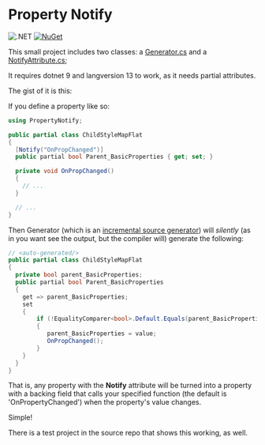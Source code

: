 # Property Notify

![.NET](https://github.com/ChrisPritchard/PropertyNotify/actions/workflows/dotnet.yml/badge.svg) [![NuGet](https://img.shields.io/nuget/v/PropertyNotify.svg)](https://www.nuget.org/packages/PropertyNotify/)

This small project includes two classes: a [Generator.cs](./PropertyNotify/Generator.cs) and a [NotifyAttribute.cs](./PropertyNotify/NotifyAttribute.cs);

It requires dotnet 9 and langversion 13 to work, as it needs partial attributes.

The gist of it is this:

If you define a property like so:

```c#
using PropertyNotify;

public partial class ChildStyleMapFlat
{
  [Notify("OnPropChanged")]
  public partial bool Parent_BasicProperties { get; set; }

  private void OnPropChanged() 
  {
    // ...
  }

  // ...
}
```

Then Generator (which is an [incremental source generator](https://github.com/dotnet/roslyn/blob/main/docs/features/incremental-generators.cookbook.md)) will *silently* (as in you want see the output, but the compiler will) generate the following:

```c#
// <auto-generated/>
public partial class ChildStyleMapFlat
{
  private bool parent_BasicProperties;
  public partial bool Parent_BasicProperties
  {
    get => parent_BasicProperties;
    set 
    {
        if (!EqualityComparer<bool>.Default.Equals(parent_BasicProperties, value))
        {
           parent_BasicProperties = value;
           OnPropChanged();
        }
    }
  }
}
```

That is, any property with the **Notify** attribute will be turned into a property with a backing field that calls your specified function (the default is 'OnPropertyChanged') when the property's value changes.

Simple!

There is a test project in the source repo that shows this working, as well.
